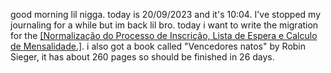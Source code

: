 good morning lil nigga. today is 20/09/2023 and it's 10:04. I've stopped my journaling for a while but im back lil bro. today i want to write the migration for the [[Normalização do Processo de Inscrição, Lista de Espera e Calculo de Mensalidade.]](IPSS). i also got a book called "Vencedores natos" by Robin Sieger, it has about 260 pages so should be finished in 26 days.
